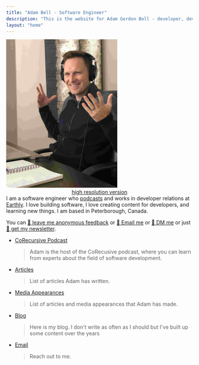 ```yaml
---
title: "Adam Bell - Software Engineer"
description: "This is the website for Adam Gordon Bell - developer, developer relations engineer, podcaster, and human."
layout: "home"
---
```

<div class="row">
<div class="col-md-4">
<img src="/images/profiles/IMG_1205_web.jpg" height="400px" width="300px" alt="Adam Bell"><br/>
<center><a href="/images/profiles/IMG_1205.jpg">high resolution version</a></center>
</div>
<div class="col-md-8">  
I am a software engineer who <a href="https://corecursive.com/">podcasts</a> and works in developer relations at <a href="https://earthly.dev">Earthly</a>.  I love building software, I love creating content for developers, and learning new things.  I am based in Peterborough, Canada.  

You can <a href="https://www.admonymous.co/adamgordonbell">📝 leave me anonymous feedback</a> or <a href="mailto:adam@corecursive.com">📧 Email me</a> or <a href="https://twitter.com/adamgordonbell">💬 DM me</a> or just <a href="https://newsletter.corecursive.com/">📰 get my newsletter</a>.


- [CoRecursive Podcast](https://corecursive.com/)

    >  Adam is the host of the CoRecusive podcast, where you can learn from experts about the field of software development.

- [Articles](/articles/)

    >  List of articles Adam has written.

- [Media Appearances](/media/)

    >  List of articles and media appearances that Adam has made.

- [Blog](/blog/)

    >  Here is my blog.  I don't write as often as I should but I've built up some content over the years
- [Email](mailto:adam@corecursive.com)

    > Reach out to me.

</div>
</div>
